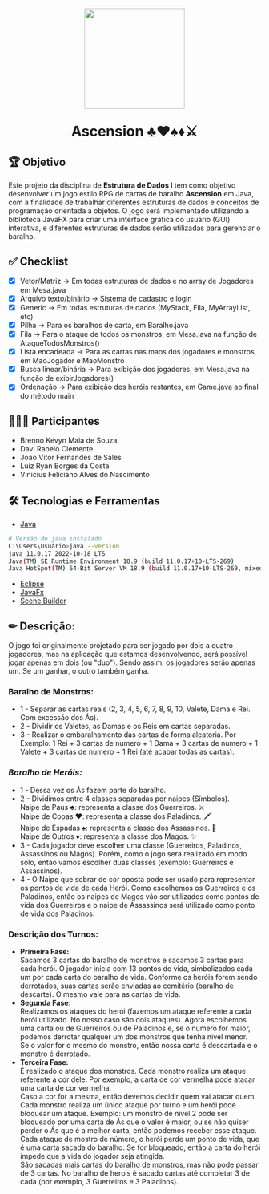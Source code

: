 <h1 align="center">
<img src="https://cdn-icons-png.flaticon.com/512/4099/4099307.png" width="200px">
<p>Ascension ♣♥♠♦⚔</p>
</h1>

## 🏆 Objetivo

Este projeto da disciplina de **Estrutura de Dados I** tem como objetivo desenvolver um jogo estilo RPG de cartas de baralho **Ascension** em Java, com a finalidade de trabalhar diferentes estruturas de dados e conceitos de programação orientada a objetos. O jogo será implementado utilizando a biblioteca JavaFX para criar uma interface gráfica do usuário (GUI) interativa, e diferentes estruturas de dados serão utilizadas para gerenciar o baralho.

## ✅ Checklist

- [X] Vetor/Matriz -> Em todas estruturas de dados e no array de Jogadores em Mesa.java
- [X] Arquivo texto/binário -> Sistema de cadastro e login
- [X] Generic -> Em todas estruturas de dados (MyStack, Fila, MyArrayList, etc)
- [X] Pilha -> Para os baralhos de carta, em Baralho.java
- [X] Fila -> Para o ataque de todos os monstros, em Mesa.java na função de AtaqueTodosMonstros()
- [X] Lista encadeada -> Para as cartas nas maos dos jogadores e monstros, em MaoJogador e MaoMonstro
- [X] Busca linear/binária -> Para exibição dos jogadores, em Mesa.java na função de exibirJogadores()
- [X] Ordenação -> Para exibição dos heróis restantes, em Game.java ao final do método main

## 👨🏾‍💻 Participantes
- Brenno Kevyn Maia de Souza
- Davi Rabelo Clemente
- João Vitor Fernandes de Sales
- Luiz Ryan Borges da Costa
- Vinicius Feliciano Alves do Nascimento

## 🛠 Tecnologias e Ferramentas
- [Java](https://www.oracle.com/br/java/technologies/downloads/)
```bash
# Versão do java instalado
C:\Users\Usuário>java --version
java 11.0.17 2022-10-18 LTS
Java(TM) SE Runtime Environment 18.9 (build 11.0.17+10-LTS-269)
Java HotSpot(TM) 64-Bit Server VM 18.9 (build 11.0.17+10-LTS-269, mixed mode)
```
- [Eclipse](https://www.eclipse.org/downloads/)
- [JavaFx](https://openjfx.io/)
- [Scene Builder](https://gluonhq.com/products/scene-builder/)

## ✏ Descrição:
<p>O jogo foi originalmente projetado para ser jogado por dois a quatro jogadores, mas na aplicação que estamos desenvolvendo, será possível jogar apenas em dois (ou "duo"). Sendo assim, os jogadores serão apenas um. Se um ganhar, o outro também ganha.<br></p>

### **Baralho de Monstros:**
- 1 - Separar as cartas reais (2, 3, 4, 5, 6, 7, 8, 9, 10, Valete, Dama e Rei. Com excessão dos Ás).
- 2 - Dividir os Valetes, as Damas e os Reis em cartas separadas.
- 3 - Realizar o embaralhamento das cartas de forma aleatoria. Por Exemplo: 1 Rei + 3 cartas de numero + 1 Dama + 3 cartas de numero + 1 Valete + 3 cartas de numero + 1 Rei (até acabar todas as cartas).

### ***Baralho de Heróis:*** 
- 1 - Dessa vez os Ás fazem parte do baralho. 
- 2 - Dividimos entre 4 classes separadas por naipes (Símbolos).<br>
    Naipe de Paus ♣: representa a classe dos Guerreiros. ⚔<br>
    Naipe de Copas ♥: representa a classe dos Paladinos. 🗡<br>
    Naipe de Espadas ♠: representa a classe dos Assassinos. 🔪<br>
    Naipe de Outros ♦: representa a classe dos Magos. ✨<br>
- 3 - Cada jogador deve escolher uma classe (Guerreiros, Paladinos, Assassinos ou Magos). Porém, como o jogo sera realizado em modo solo, então vamos escolher duas classes (exemplo: Guerreiros e Assassinos).
- 4 - O Naipe que sobrar de cor oposta pode ser usado para representar os pontos de vida de cada Herói. Como escolhemos os Guerreiros e os Paladinos, então os naipes de Magos vão ser utilizados como pontos de vida dos Guerreiros e o naipe de Assassinos será utilizado como ponto de vida dos Paladinos.
### **Descrição dos Turnos:**
- **Primeira Fase:**<br>
  Sacamos 3 cartas do baralho de monstros e sacamos 3 cartas para cada herói. O jogador inicia com 13 pontos de vida, simbolizados cada um por cada carta do baralho de vida. Conforme os heróis forem sendo derrotados, suas cartas serão enviadas ao cemitério (baralho de descarte). O mesmo vale para as cartas de vida.
- **Segunda Fase:**<br>
    Realizamos os ataques do herói (fazemos um ataque referente a cada herói utilizado. No nosso caso são dois ataques). Agora escolhemos uma carta ou de Guerreiros ou de Paladinos e, se o numero for maior, podemos derrotar qualquer um dos monstros que tenha nivel menor.<br>
    Se o valor for o mesmo do monstro, então nossa carta é descartada e o monstro é derrotado.
- **Terceira Fase:**<br>
    É realizado o ataque dos monstros. Cada monstro realiza um ataque referente a cor dele. Por exemplo, a carta de cor vermelha pode atacar uma carta de cor vermelha.<br>
    Caso a cor for a mesma, então devemos decidir quem vai atacar quem. Cada monstro realiza um único ataque por turno e um herói pode bloquear um ataque.
    Exemplo: um monstro de nível 2 pode ser bloqueado por uma carta de Ás que o valor é maior, ou se não quiser perder o Ás que é a melhor carta, então podemos receber esse ataque.<br>
    Cada ataque de mostro de número, o herói perde um ponto de vida, que é uma carta sacada do baralho. Se for bloqueado, então a carta do herói impede que a vida do jogador seja atingida.<br>
    São sacadas mais cartas do baralho de monstros, mas não pode passar de 3 cartas.
    No baralho de herois é sacado cartas até completar 3 de cada (por exemplo, 3 Guerreiros e 3 Paladinos).
